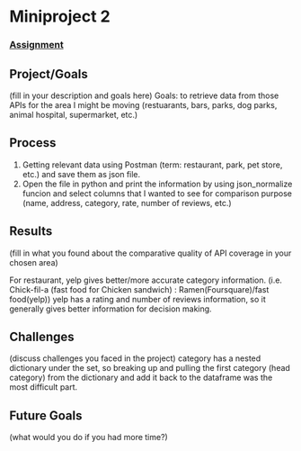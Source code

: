 # Miniproject 2

### [Assignment](assignment.md)

## Project/Goals
(fill in your description and goals here)
Goals: to retrieve data from those APIs for the area I might be moving (restuarants, bars, parks, dog parks, animal hospital, supermarket, etc.) 


## Process
1) Getting relevant data using Postman (term: restaurant, park, pet store, etc.) and save them as json file. 
2) Open the file in python and print the information by using json_normalize funcion and select columns that I wanted to see for comparison purpose (name, address, category, rate, number of reviews, etc.) 


## Results
(fill in what you found about the comparative quality of API coverage in your chosen area)

For restaurant, yelp gives better/more accurate category information. (i.e. Chick-fil-a (fast food for Chicken sandwich) : Ramen(Foursquare)/fast food(yelp)) 
yelp has a rating and number of reviews information, so it generally gives better information for decision making. 

## Challenges 
(discuss challenges you faced in the project)
category has a nested dictionary under the set, so breaking up and pulling the first category (head category) from the dictionary and add it back to the dataframe was the most difficult part. 

## Future Goals
(what would you do if you had more time?)